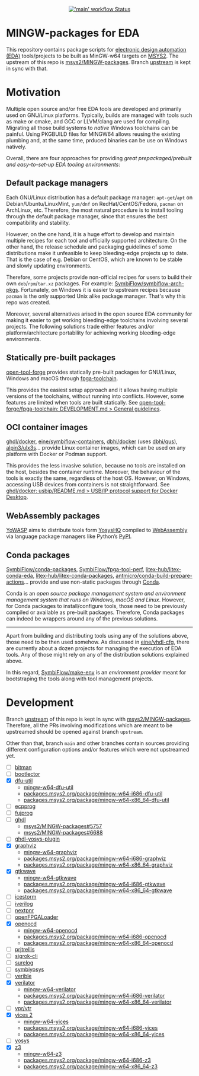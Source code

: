 <p align="center">
  <a title="GitHub Actions" href="https://github.com/hdl/MINGW-packages/actions?query=workflow%3Amain"><img alt="'main' workflow Status" src="https://img.shields.io/github/workflow/status/hdl/MINGW-packages/main?longCache=true&style=flat-square&label=build&logo=github"></a><!--
  -->
</p>

# MINGW-packages for EDA

This repository contains package scripts for [electronic design automation (EDA)](https://en.wikipedia.org/wiki/Electronic_design_automation) tools/projects to be built as MinGW-w64 targets on [MSYS2](https://www.msys2.org/). The upstream of this repo is [msys2/MINGW-packages](https://github.com/msys2/MINGW-packages). Branch [upstream](https://github.com/hdl/MINGW-packages/tree/upstream) is kept in sync with that.

# Motivation

Multiple open source and/or free EDA tools are developed and primarily used on GNU/Linux platforms. Typically, builds are managed with tools such as make or cmake, and GCC or LLVM/clang are used for compiling. Migrating all those build systems to *native* Windows toolchains can be painful. Using PKGBUILD files for MINGW64 allows reusing the existing plumbing and, at the same time, prduced binaries can be use on Windows natively.

Overall, there are four approaches for providing *great prepackaged/prebuilt and easy-to-set-up EDA tooling environments*:

## Default package managers

Each GNU/Linux distribution has a default package manager: `apt-get`/`apt` on Debian/Ubuntu/LinuxMint, `yum/dnf` on RedHat/CentOS/Fedora, `pacman` on ArchLinux, etc. Therefore, the most natural procedure is to install tooling through the default package manager, since that ensures the best compatibility and stability.

However, on the one hand, it is a huge effort to develop and maintain multiple recipes for each tool and officially supported architecture. On the other hand, the release schedule and packaging guidelines of some distributions make it unfeasible to keep bleeding-edge projects up to date. That is the case of e.g. Debian or CentOS, which are known to be stable and slowly updating environments.

Therefore, some projects provide non-official recipes for users to build their own `deb`/`rpm`/`tar.xz` packages. For example: [SymbiFlow/symbiflow-arch-pkgs](https://github.com/SymbiFlow/symbiflow-arch-pkgs). Fortunately, on Windows it is easier to upstream recipes because `pacman` is the only supported Unix alike package manager. That's why this repo was created.

Moreover, several alternatives arised in the open source EDA community for making it easier to get working bleeding-edge toolchains involving several projects. The following solutions trade either features and/or platform/architecture portability for achieving working bleeding-edge environments.

## Statically pre-built packages

[open-tool-forge](https://github.com/open-tool-forge) provides statically pre-built packages for GNU/Linux, Windows and macOS through [fpga-toolchain](https://github.com/open-tool-forge/fpga-toolchain).

This provides the easiest setup approach and it allows having multiple versions of the toolchains, without running into conflicts. However, some features are limited when tools are built statically. See [open-tool-forge/fpga-toolchain: DEVELOPMENT.md > General guidelines](https://github.com/open-tool-forge/fpga-toolchain/blob/main/DEVELOPMENT.md#general-guidelines).

## OCI container images

[ghdl/docker](https://github.com/ghdl/docker), [eine/symbiflow-containers](https://github.com/eine/symbiflow-containers), [dbhi/docker](https://github.com/dbhi/docker) (uses [dbhi/qus](https://github.com/dbhi/qus)), [alpin3/ulx3s](https://github.com/alpin3/ulx3s)... provide Linux container images, which can be used on any platform with Docker or Podman support.

This provides the less invasive solution, because no tools are installed on the host, besides the container runtime. Moreover, the behaviour of the tools is exactly the same, regardless of the host OS. However, on Windows, accessing USB devices from containers is not straightforward. See [ ghdl/docker: usbip/README.md > USB/IP protocol support for Docker Desktop](https://github.com/ghdl/docker/tree/master/usbip).

## WebAssembly packages

[YoWASP](http://yowasp.org/) aims to distribute tools form [YosysHQ](https://github.com/YosysHQ/) compiled to [WebAssembly](https://webassembly.org/) via language package managers like Python’s [PyPI](https://pypi.org/).

## Conda packages

[SymbiFlow/conda-packages](https://github.com/SymbiFlow/conda-packages), [SymbiFlow/fpga-tool-perf](https://github.com/SymbiFlow/fpga-tool-perf), [litex-hub/litex-conda-eda](https://github.com/litex-hub/litex-conda-eda), [litex-hub/litex-conda-packages](https://github.com/litex-hub/litex-conda-packages), [antmicro/conda-build-prepare-actions](https://github.com/antmicro/conda-build-prepare-actions)... provide and use non-static packages through [Conda](https://conda.io).

Conda is an *open source package management system and environment management system that runs on Windows, macOS and Linux*. However, for Conda packages to install/configure tools, those need to be previously compiled or available as pre-built packages. Therefore, Conda packages can indeed be wrappers around any of the previous solutions.

---

Apart from building and distributing tools using any of the solutions above, those need to be then used somehow. As discussed in [eine/vhdl-cfg](https://github.com/eine/vhdl-cfg), there are currently about a dozen projects for managing the execution of EDA tools. Any of those might rely on any of the distribution solutions explained above.

In this regard, [SymbiFlow/make-env](https://github.com/SymbiFlow/make-env) is an *environment provider* meant for bootstraping the tools along with tool management projects.

# Development

Branch [upstream](https://github.com/hdl/MINGW-packages/tree/upstream) of this repo is kept in sync with [msys2/MINGW-packages](https://github.com/msys2/MINGW-packages). Therefore, all the PRs involving modifications which are meant to be upstreamed should be opened against branch `upstream`.

Other than that, branch `main` and other branches contain sources providing different configuration options and/or features which were not upstreamed yet.

- [ ] [bitman](https://github.com/khoapham/bitman)
- [ ] [bootlector](http://fmv.jku.at/boolector/)
- [x] [dfu-util](http://dfu-util.sourceforge.net/)
  - [mingw-w64-dfu-util](https://github.com/msys2/MINGW-packages/tree/master/mingw-w64-dfu-util)
  - [packages.msys2.org/package/mingw-w64-i686-dfu-util](https://packages.msys2.org/package/mingw-w64-i686-dfu-util)
  - [packages.msys2.org/package/mingw-w64-x86_64-dfu-util](https://packages.msys2.org/package/mingw-w64-x86_64-dfu-util)
- [ ] [ecpprog](https://github.com/gregdavill/ecpprog)
- [ ] [fujprog](https://github.com/kost/fujprog)
- [ ] [ghdl](https://github.com/ghdl/ghdl)
  - [msys2/MINGW-packages#5757](https://github.com/msys2/MINGW-packages/pull/5757)
  - [msys2/MINGW-packages#6688](https://github.com/msys2/MINGW-packages/pull/6688)
- [ ] [ghdl-yosys-plugin](https://github.com/ghdl/ghdl-yosys-plugin)
- [x] [graphviz](https://graphviz.org/)
  - [mingw-w64-graphviz](https://github.com/msys2/MINGW-packages/tree/master/mingw-w64-graphviz)
  - [packages.msys2.org/package/mingw-w64-i686-graphviz](https://packages.msys2.org/package/mingw-w64-i686-graphviz)
  - [packages.msys2.org/package/mingw-w64-x86_64-graphviz](https://packages.msys2.org/package/mingw-w64-x86_64-graphviz)
- [x] [gtkwave](https://github.com/gtkwave/gtkwave)
  - [mingw-w64-gtkwave](https://github.com/msys2/MINGW-packages/tree/master/mingw-w64-gtkwave)
  - [packages.msys2.org/package/mingw-w64-i686-gtkwave](https://packages.msys2.org/package/mingw-w64-i686-gtkwave)
  - [packages.msys2.org/package/mingw-w64-x86_64-gtkwave](https://packages.msys2.org/package/mingw-w64-x86_64-gtkwave)
- [ ] [icestorm](https://github.com/cliffordwolf/icestorm)
- [ ] [iverilog](https://github.com/steveicarus/iverilog)
- [ ] [nextpnr](https://github.com/YosysHQ/nextpnr)
- [ ] [openFPGALoader](https://github.com/trabucayre/openFPGALoader)
- [x] [openocd](http://openocd.org/)
  - [mingw-w64-openocd](https://github.com/msys2/MINGW-packages/tree/master/mingw-w64-openocd)
  - [packages.msys2.org/package/mingw-w64-i686-openocd](https://packages.msys2.org/package/mingw-w64-i686-openocd)
  - [packages.msys2.org/package/mingw-w64-x86_64-openocd](https://packages.msys2.org/package/mingw-w64-x86_64-openocd)
- [ ] [prjtrellis](https://github.com/SymbiFlow/prjtrellis)
- [ ] [sigrok-cli](https://sigrok.org/wiki/Sigrok-cli)
- [ ] [surelog](https://github.com/alainmarcel/Surelog)
- [ ] [symbiyosys](https://github.com/YosysHQ/SymbiYosys)
- [ ] [verible](https://github.com/google/verible)
- [x] [verilator](https://github.com/verilator/verilator)
  - [mingw-w64-verilator](https://github.com/msys2/MINGW-packages/tree/master/mingw-w64-verilator)
  - [packages.msys2.org/package/mingw-w64-i686-verilator](https://packages.msys2.org/package/mingw-w64-i686-verilator)
  - [packages.msys2.org/package/mingw-w64-x86_64-verilator](https://packages.msys2.org/package/mingw-w64-x86_64-verilator)
- [ ] [vpr/vtr](https://github.com/verilog-to-routing/vtr-verilog-to-routing)
- [x] [yices 2](https://github.com/SRI-CSL/yices2)
  - [mingw-w64-yices](https://github.com/msys2/MINGW-packages/tree/master/mingw-w64-yices)
  - [packages.msys2.org/package/mingw-w64-i686-yices](https://packages.msys2.org/package/mingw-w64-i686-yices)
  - [packages.msys2.org/package/mingw-w64-x86_64-yices](https://packages.msys2.org/package/mingw-w64-x86_64-yices)
- [ ] [yosys](https://github.com/YosysHQ/yosys)
- [x] [z3](https://github.com/Z3Prover/z3)
  - [mingw-w64-z3](https://github.com/msys2/MINGW-packages/tree/master/mingw-w64-verilator)
  - [packages.msys2.org/package/mingw-w64-i686-z3](https://packages.msys2.org/package/mingw-w64-i686-z3)
  - [packages.msys2.org/package/mingw-w64-x86_64-z3](https://packages.msys2.org/package/mingw-w64-x86_64-z3)

